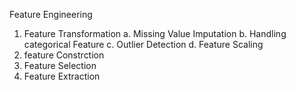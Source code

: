 Feature Engineering
1. Feature Transformation
       	  a. Missing Value Imputation
       	  b. Handling categorical Feature
        	 c. Outlier Detection
        	 d. Feature Scaling
2. feature Constrction
3. Feature Selection
4. Feature Extraction

